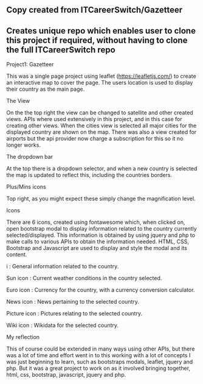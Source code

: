 
## Copy created from ITCareerSwitch/Gazetteer ##

## Creates unique repo which enables user to clone this project if required, without having to clone the full ITCareerSwitch repo ##



Project1: Gazetteer

This was a single page project using leaflet (https://leafletjs.com/) to create an interactive map to cover the page. The users location is used to display their country as the main page.

The View

On the the top right the view can be changed to satellite and other created views. APIs where used extensively in this project, and in this case for creating other views. When the cities view is selected all major cities for the displayed country are shown on the map. There was also a view created for airports but the api provider now charge a subscription for this so it no longer works.

The dropdown bar

At the top there is a dropdown selector, and when a new country is selected the map is updated to reflect this, including the countries borders.

Plus/Mins icons

Top right, as you might expect these simply change the magnification level.

Icons

There are 6 icons, created using fontawesome which, when clicked on, open bootstrap modal to display information related to the country currently selected/displayed. This information is obtained by using jquery and php to make calls to various APIs to obtain the information needed. HTML, CSS, Bootstrap and Javascript are used to display and style the modal and its content.

i : General information related to the country.

Sun icon : Current weather conditions in the country selected.

Euro icon : Currency for the country, with a currency conversion calculator.

News icon : News pertaining to the selected country.

Picture icon : Pictures relating to the selected country.

Wiki icon : Wikidata for the selected country.


My reflection

This of course could be extended in many ways using other APIs, but there was a lot of time and effort went in to this working with a lot of concepts I was just beginning to learn, such as bootstraps modals, leaflet, jquery and php. But it was a great project to work on as it involved bringing together, html, css, bootstrap, javascript, jquery and php.